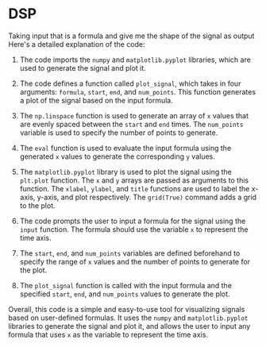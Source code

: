 # DSP
Taking input that is a formula and give me the shape of the signal as output
Here's a detailed explanation of the code:

1. The code imports the `numpy` and `matplotlib.pyplot` libraries, which are used to generate the signal and plot it.

2. The code defines a function called `plot_signal`, which takes in four arguments: `formula`, `start`, `end`, and `num_points`. This function generates a plot of the signal based on the input formula.

3. The `np.linspace` function is used to generate an array of `x` values that are evenly spaced between the `start` and `end` times. The `num_points` variable is used to specify the number of points to generate.

4. The `eval` function is used to evaluate the input formula using the generated `x` values to generate the corresponding `y` values.

5. The `matplotlib.pyplot` library is used to plot the signal using the `plt.plot` function. The `x` and `y` arrays are passed as arguments to this function. The `xlabel`, `ylabel`, and `title` functions are used to label the x-axis, y-axis, and plot respectively. The `grid(True)` command adds a grid to the plot.

6. The code prompts the user to input a formula for the signal using the `input` function. The formula should use the variable `x` to represent the time axis.

7. The `start`, `end`, and `num_points` variables are defined beforehand to specify the range of `x` values and the number of points to generate for the plot.

8. The `plot_signal` function is called with the input formula and the specified `start`, `end`, and `num_points` values to generate the plot.

Overall, this code is a simple and easy-to-use tool for visualizing signals based on user-defined formulas. It uses the `numpy` and `matplotlib.pyplot` libraries to generate the signal and plot it, and allows the user to input any formula that uses `x` as the variable to represent the time axis.
